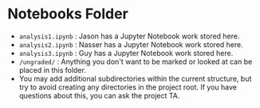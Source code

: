 # Notebooks Folder

- `analysis1.ipynb` : Jason has a Jupyter Notebook work stored here.
- `analysis2.ipynb` : Nasser has a Jupyter Notebook work stored here.
- `analysis3.ipynb` : Guy has a Jupyter Notebook work stored here.
- `/ungraded/` : Anything you don't want to be marked or looked at can be placed in this folder.   
- You may add additional subdirectories within the current structure, but try to avoid creating any directories in the project root. If you have questions about this, you can ask the project TA.
